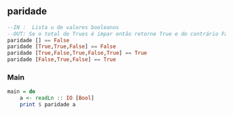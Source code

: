 ## paridade
[](solver.hs)
```hs
--IN :  Lista u de valores booleanos
--OUT: Se o total de Trues é ímpar então retorne True e do contrário False
paridade [] == False
paridade [True,True,False] == False
paridade [True,False,True,False,True] == True
paridade [False,True,False] == True
```


<!--MAIN_BEGIN-->
### Main
```hs
main = do
    a <- readLn :: IO [Bool]
    print $ paridade a

```
<!--MAIN_END-->
